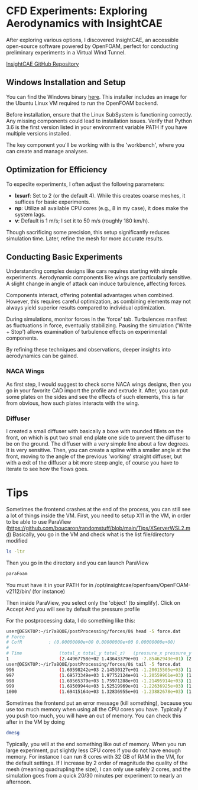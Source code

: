# CFD Experiments: Exploring Aerodynamics with InsightCAE

After exploring various options, I discovered InsightCAE, an accessible open-source software powered by OpenFOAM, perfect for conducting preliminary experiments in a Virtual Wind Tunnel.

[InsightCAE GitHub Repository](https://github.com/hkroeger/insightcae)

## Windows Installation and Setup

You can find the Windows binary [here](http://downloads.silentdynamics.de/ubuntu/). This installer includes an image for the Ubuntu Linux VM required to run the OpenFOAM backend.

Before installation, ensure that the Linux SubSystem is functioning correctly. Any missing components could lead to installation issues. Verify that Python 3.6 is the first version listed in your environment variable PATH if you have multiple versions installed.

The key component you'll be working with is the 'workbench', where you can create and manage analyses.

## Optimization for Efficiency

To expedite experiments, I often adjust the following parameters:

- **lxsurf**: Set to 2 (or the default 4). While this creates coarse meshes, it suffices for basic experiments.
- **np**: Utilize all available CPU cores (e.g., 8 in my case), it does make the system lags.
- **v**: Default is 1 m/s; I set it to 50 m/s (roughly 180 km/h).

Though sacrificing some precision, this setup significantly reduces simulation time. Later, refine the mesh for more accurate results.

## Conducting Basic Experiments

Understanding complex designs like cars requires starting with simple experiments. Aerodynamic components like wings are particularly sensitive. A slight change in angle of attack can induce turbulence, affecting forces.

Components interact, offering potential advantages when combined. However, this requires careful optimization, as combining elements may not always yield superior results compared to individual optimization.

During simulations, monitor forces in the 'force' tab. Turbulences manifest as fluctuations in force, eventually stabilizing. Pausing the simulation ('Write + Stop') allows examination of turbulence effects on experimental components.

By refining these techniques and observations, deeper insights into aerodynamics can be gained.


### NACA Wings
As first step, I would suggest to check some NACA wings designs, then you go in your favorite CAD import the profile and extrude it. After, you can put some plates on the sides and see the effects of such elements, this is far from obvious, how such plates interacts with the wing.

### Diffuser
I created a small diffuser with basically a boxe with rounded fillets on the front, on which is put two small end plate one side to prevent the diffuser to be on the ground. The diffuser with a very simple line about a few degrees. It is very sensitive.
Then, you can create a spline with a smaller angle at the front, moving to the angle of the previous 'working' straight diffuser, but with a exit of the diffuser a bit more steep angle, of course you have to iterate to see how the flows goes.



# Tips

Sometimes the frontend crashes at the end of the process, you can still see a lot of things inside the VM.
First, you need to setup X11 in the VM, in order to be able to use ParaView (https://github.com/boucaron/randomstuff/blob/main/Tips/XServerWSL2.md)
Basically, you go in the VM and check what is the list file/directory modified
```bash
ls -ltr
```
Then you go in the directory and you can launch ParaView 
```bash
paraFoam
```
You must have it in your PATH for in /opt/insightcae/openfoam/OpenFOAM-v2112/bin/ (for instance)

Then inside ParaView, you select only the 'object' (to simplify).
Click on Accept
And you will see by default the pressure profile

For the postprocessing data, I do something like this:
```bash
user@DESKTOP:~/ir7a8QOE/postProcessing/forces/0$ head -5 force.dat 
# Force         
# CofR          : (0.00000000e+00 0.00000000e+00 0.00000000e+00)
#
# Time          	(total_x total_y total_z)	(pressure_x pressure_y pressure_z)	(viscous_x viscous_y viscous_z)
1               	(2.44967758e+02 1.43643379e+01 -7.85462943e+01)	(2.40824428e+02 1.43542494e+01 -7.87136763e+01)	(4.14333062e+00 1.00885312e-02 1.67381962e-01)
user@DESKTOP:~/ir7a8QOE/postProcessing/forces/0$ tail -5 force.dat 
996             	(1.69598242e+03 2.14530127e+01 -1.20015505e+03)	(1.64450063e+03 2.17805817e+01 -1.20847509e+03)	(5.14817939e+01 -3.27568950e-01 8.32003738e+00)
997             	(1.69573349e+03 1.97752124e+01 -1.20559961e+03)	(1.64428873e+03 2.01047213e+01 -1.21391597e+03)	(5.14447654e+01 -3.29508910e-01 8.31636126e+00)
998             	(1.69565379e+03 1.75971288e+01 -1.21495914e+03)	(1.64424491e+03 1.79292160e+01 -1.22327393e+03)	(5.14088820e+01 -3.32087179e-01 8.31478479e+00)
999             	(1.69509944e+03 1.52519969e+01 -1.22636925e+03)	(1.64372577e+03 1.55865072e+01 -1.23467735e+03)	(5.13736782e+01 -3.34510365e-01 8.30809700e+00)
1000            	(1.69415164e+03 1.32836955e+01 -1.23882678e+03)	(1.64280893e+03 1.36216493e+01 -1.24713012e+03)	(5.13427115e+01 -3.37953876e-01 8.30334096e+00)
```


Sometimes the frontend put an error message (kill something), because you use too much memory when using all the CPU cores you have.
Typically if you push too much, you will have an out of memory.
You can check this after in the VM by doing
```bash
dmesg
```
Typically, you will at the end something like out of memory.
When you run large experiment, put slightly less CPU cores if you do not have enough memory.
For instance I can run 8 cores with 32 GB of RAM in the VM, for the default settings.
If I increase by 2 order of magnitude the quality of the mesh (meaning quadrupling the size), I can only use safely 2 cores, and the simulation goes from a quick 20/30 minutes per experiment to nearly an afternoon.







